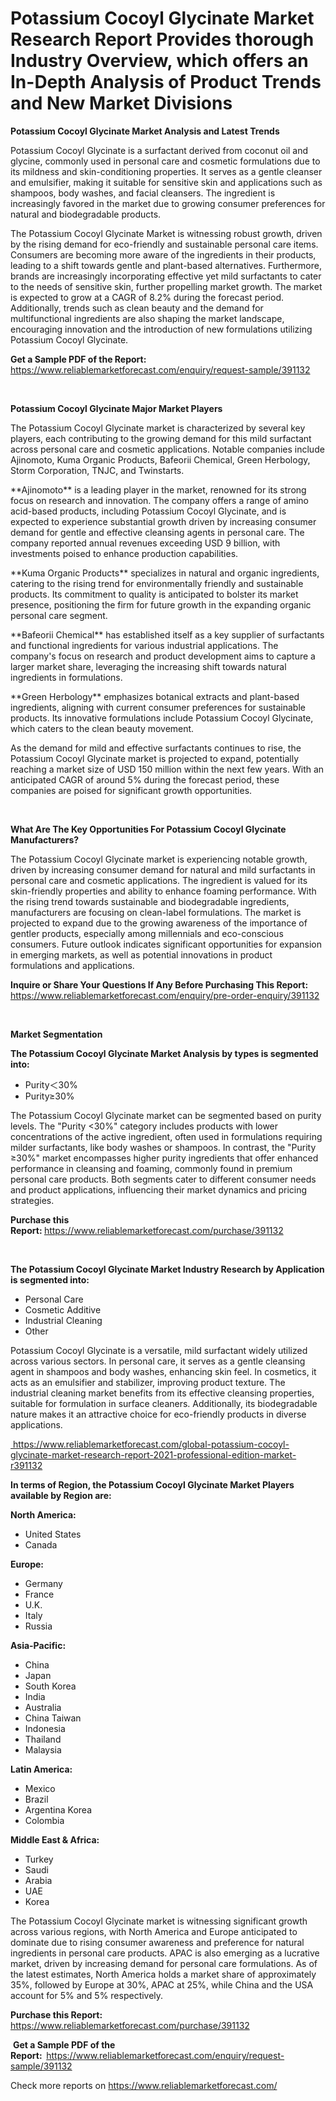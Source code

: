 <p><h1>Potassium Cocoyl Glycinate Market Research Report Provides thorough Industry Overview, which offers an In-Depth Analysis of Product Trends and New Market Divisions</h1></p><p><strong>Potassium Cocoyl Glycinate Market Analysis and Latest Trends</strong></p>
<p><p>Potassium Cocoyl Glycinate is a surfactant derived from coconut oil and glycine, commonly used in personal care and cosmetic formulations due to its mildness and skin-conditioning properties. It serves as a gentle cleanser and emulsifier, making it suitable for sensitive skin and applications such as shampoos, body washes, and facial cleansers. The ingredient is increasingly favored in the market due to growing consumer preferences for natural and biodegradable products.</p><p>The Potassium Cocoyl Glycinate Market is witnessing robust growth, driven by the rising demand for eco-friendly and sustainable personal care items. Consumers are becoming more aware of the ingredients in their products, leading to a shift towards gentle and plant-based alternatives. Furthermore, brands are increasingly incorporating effective yet mild surfactants to cater to the needs of sensitive skin, further propelling market growth. The market is expected to grow at a CAGR of 8.2% during the forecast period. Additionally, trends such as clean beauty and the demand for multifunctional ingredients are also shaping the market landscape, encouraging innovation and the introduction of new formulations utilizing Potassium Cocoyl Glycinate.</p></p>
<p><strong>Get a Sample PDF of the Report:&nbsp;</strong> <a href="https://www.reliablemarketforecast.com/enquiry/request-sample/391132?utm_campaign=2781&utm_medium=2&utm_source=Github&utm_content=ia&utm_term=31032025&utm_id=potassium-cocoyl-glycinate">https://www.reliablemarketforecast.com/enquiry/request-sample/391132</a></p>
<p>&nbsp;</p>
<p><strong>Potassium Cocoyl Glycinate Major Market Players</strong></p>
<p><p>The Potassium Cocoyl Glycinate market is characterized by several key players, each contributing to the growing demand for this mild surfactant across personal care and cosmetic applications. Notable companies include Ajinomoto, Kuma Organic Products, Bafeorii Chemical, Green Herbology, Storm Corporation, TNJC, and Twinstarts.</p><p>**Ajinomoto** is a leading player in the market, renowned for its strong focus on research and innovation. The company offers a range of amino acid-based products, including Potassium Cocoyl Glycinate, and is expected to experience substantial growth driven by increasing consumer demand for gentle and effective cleansing agents in personal care. The company reported annual revenues exceeding USD 9 billion, with investments poised to enhance production capabilities.</p><p>**Kuma Organic Products** specializes in natural and organic ingredients, catering to the rising trend for environmentally friendly and sustainable products. Its commitment to quality is anticipated to bolster its market presence, positioning the firm for future growth in the expanding organic personal care segment.</p><p>**Bafeorii Chemical** has established itself as a key supplier of surfactants and functional ingredients for various industrial applications. The company's focus on research and product development aims to capture a larger market share, leveraging the increasing shift towards natural ingredients in formulations.</p><p>**Green Herbology** emphasizes botanical extracts and plant-based ingredients, aligning with current consumer preferences for sustainable products. Its innovative formulations include Potassium Cocoyl Glycinate, which caters to the clean beauty movement.</p><p>As the demand for mild and effective surfactants continues to rise, the Potassium Cocoyl Glycinate market is projected to expand, potentially reaching a market size of USD 150 million within the next few years. With an anticipated CAGR of around 5% during the forecast period, these companies are poised for significant growth opportunities.</p></p>
<p>&nbsp;</p>
<p><strong>What Are The Key Opportunities For Potassium Cocoyl Glycinate Manufacturers?</strong></p>
<p><p>The Potassium Cocoyl Glycinate market is experiencing notable growth, driven by increasing consumer demand for natural and mild surfactants in personal care and cosmetic applications. The ingredient is valued for its skin-friendly properties and ability to enhance foaming performance. With the rising trend towards sustainable and biodegradable ingredients, manufacturers are focusing on clean-label formulations. The market is projected to expand due to the growing awareness of the importance of gentler products, especially among millennials and eco-conscious consumers. Future outlook indicates significant opportunities for expansion in emerging markets, as well as potential innovations in product formulations and applications.</p></p>
<p><strong>Inquire or Share Your Questions If Any Before Purchasing This Report:</strong> <a href="https://www.reliablemarketforecast.com/enquiry/pre-order-enquiry/391132?utm_campaign=2781&utm_medium=2&utm_source=Github&utm_content=ia&utm_term=31032025&utm_id=potassium-cocoyl-glycinate">https://www.reliablemarketforecast.com/enquiry/pre-order-enquiry/391132</a></p>
<p>&nbsp;</p>
<p><strong>Market Segmentation</strong></p>
<p><strong>The Potassium Cocoyl Glycinate Market Analysis by types is segmented into:</strong></p>
<p><ul><li>Purity＜30%</li><li>Purity≥30%</li></ul></p>
<p><p>The Potassium Cocoyl Glycinate market can be segmented based on purity levels. The "Purity <30%" category includes products with lower concentrations of the active ingredient, often used in formulations requiring milder surfactants, like body washes or shampoos. In contrast, the "Purity ≥30%" market encompasses higher purity ingredients that offer enhanced performance in cleansing and foaming, commonly found in premium personal care products. Both segments cater to different consumer needs and product applications, influencing their market dynamics and pricing strategies.</p></p>
<p><strong>Purchase this Report:&nbsp;</strong><a href="https://www.reliablemarketforecast.com/purchase/391132?utm_campaign=2781&utm_medium=2&utm_source=Github&utm_content=ia&utm_term=31032025&utm_id=potassium-cocoyl-glycinate">https://www.reliablemarketforecast.com/purchase/391132</a></p>
<p>&nbsp;</p>
<p><strong>The Potassium Cocoyl Glycinate Market Industry Research by Application is segmented into:</strong></p>
<p><ul><li>Personal Care</li><li>Cosmetic Additive</li><li>Industrial Cleaning</li><li>Other</li></ul></p>
<p><p>Potassium Cocoyl Glycinate is a versatile, mild surfactant widely utilized across various sectors. In personal care, it serves as a gentle cleansing agent in shampoos and body washes, enhancing skin feel. In cosmetics, it acts as an emulsifier and stabilizer, improving product texture. The industrial cleaning market benefits from its effective cleansing properties, suitable for formulation in surface cleaners. Additionally, its biodegradable nature makes it an attractive choice for eco-friendly products in diverse applications.</p></p>
<p><a href="https://www.reliablemarketforecast.com/global-potassium-cocoyl-glycinate-market-research-report-2021-professional-edition-market-r391132?utm_campaign=2781&utm_medium=2&utm_source=Github&utm_content=ia&utm_term=31032025&utm_id=potassium-cocoyl-glycinate">&nbsp;https://www.reliablemarketforecast.com/global-potassium-cocoyl-glycinate-market-research-report-2021-professional-edition-market-r391132</a></p>
<p><strong>In terms of Region, the Potassium Cocoyl Glycinate Market Players available by Region are:</strong></p>
<p>
    <p> <strong> North America: </strong>
        <ul>
            <li>United States</li>
            <li>Canada</li>
        </ul>
        </p> 
    <p> <strong> Europe: </strong>
        <ul>
            <li>Germany</li>
            <li>France</li>
            <li>U.K.</li>
            <li>Italy</li>
            <li>Russia</li>
        </ul>
        </p> 
    <p> <strong> Asia-Pacific: </strong>
        <ul>
            <li>China</li>
            <li>Japan</li>
            <li>South Korea</li>
            <li>India</li>
            <li>Australia</li>
            <li>China Taiwan</li>
            <li>Indonesia</li>
            <li>Thailand</li>
            <li>Malaysia</li>
        </ul>
        </p> 
    <p> <strong> Latin America: </strong>
        <ul>
            <li>Mexico</li>
            <li>Brazil</li>
            <li>Argentina Korea</li>
            <li>Colombia</li>
        </ul>
        </p> 
    <p> <strong> Middle East & Africa: </strong>
        <ul>
            <li>Turkey</li>
            <li>Saudi</li>
            <li>Arabia</li>
            <li>UAE</li>
            <li>Korea</li>
        </ul>
    </p>
    </p>
<p><p>The Potassium Cocoyl Glycinate market is witnessing significant growth across various regions, with North America and Europe anticipated to dominate due to rising consumer awareness and preference for natural ingredients in personal care products. APAC is also emerging as a lucrative market, driven by increasing demand for personal care formulations. As of the latest estimates, North America holds a market share of approximately 35%, followed by Europe at 30%, APAC at 25%, while China and the USA account for 5% and 5% respectively.</p></p>
<p><strong>Purchase this Report: </strong><a href="https://www.reliablemarketforecast.com/purchase/391132?utm_campaign=2781&utm_medium=2&utm_source=Github&utm_content=ia&utm_term=31032025&utm_id=potassium-cocoyl-glycinate">https://www.reliablemarketforecast.com/purchase/391132</a></p>
<p>&nbsp;<strong>Get a Sample PDF of the Report:&nbsp;&nbsp;</strong><a href="https://www.reliablemarketforecast.com/enquiry/request-sample/391132?utm_campaign=2781&utm_medium=2&utm_source=Github&utm_content=ia&utm_term=31032025&utm_id=potassium-cocoyl-glycinate">https://www.reliablemarketforecast.com/enquiry/request-sample/391132</a></p>
<p><strong></strong></p>
<p>Check more reports on <a href="https://www.reliablemarketforecast.com/?utm_campaign=2781&utm_medium=2&utm_source=Github&utm_content=ia&utm_term=31032025&utm_id=potassium-cocoyl-glycinate">https://www.reliablemarketforecast.com/</a></p>